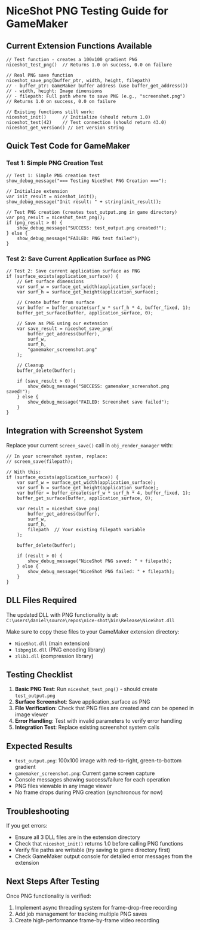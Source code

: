 # NiceShot PNG Testing Guide for GameMaker

## Current Extension Functions Available

```gml
// Test function - creates a 100x100 gradient PNG
niceshot_test_png()  // Returns 1.0 on success, 0.0 on failure

// Real PNG save function  
niceshot_save_png(buffer_ptr, width, height, filepath)
// - buffer_ptr: GameMaker buffer address (use buffer_get_address())
// - width, height: Image dimensions
// - filepath: Full path where to save PNG (e.g., "screenshot.png")
// Returns 1.0 on success, 0.0 on failure

// Existing functions still work:
niceshot_init()      // Initialize (should return 1.0)
niceshot_test(42)    // Test connection (should return 43.0) 
niceshot_get_version() // Get version string
```

## Quick Test Code for GameMaker

### Test 1: Simple PNG Creation Test
```gml
// Test 1: Simple PNG creation test
show_debug_message("=== Testing NiceShot PNG Creation ===");

// Initialize extension
var init_result = niceshot_init();
show_debug_message("Init result: " + string(init_result));

// Test PNG creation (creates test_output.png in game directory)
var png_result = niceshot_test_png();
if (png_result > 0) {
    show_debug_message("SUCCESS: test_output.png created!");
} else {
    show_debug_message("FAILED: PNG test failed");
}
```

### Test 2: Save Current Application Surface as PNG
```gml
// Test 2: Save current application surface as PNG
if (surface_exists(application_surface)) {
    // Get surface dimensions
    var surf_w = surface_get_width(application_surface);
    var surf_h = surface_get_height(application_surface);
    
    // Create buffer from surface
    var buffer = buffer_create(surf_w * surf_h * 4, buffer_fixed, 1);
    buffer_get_surface(buffer, application_surface, 0);
    
    // Save as PNG using our extension
    var save_result = niceshot_save_png(
        buffer_get_address(buffer), 
        surf_w, 
        surf_h, 
        "gamemaker_screenshot.png"
    );
    
    // Cleanup
    buffer_delete(buffer);
    
    if (save_result > 0) {
        show_debug_message("SUCCESS: gamemaker_screenshot.png saved!");
    } else {
        show_debug_message("FAILED: Screenshot save failed");
    }
}
```

## Integration with Screenshot System

Replace your current `screen_save()` call in `obj_render_manager` with:

```gml
// In your screenshot system, replace:
// screen_save(filepath);

// With this:
if (surface_exists(application_surface)) {
    var surf_w = surface_get_width(application_surface);
    var surf_h = surface_get_height(application_surface);
    var buffer = buffer_create(surf_w * surf_h * 4, buffer_fixed, 1);
    buffer_get_surface(buffer, application_surface, 0);
    
    var result = niceshot_save_png(
        buffer_get_address(buffer),
        surf_w,
        surf_h,
        filepath  // Your existing filepath variable
    );
    
    buffer_delete(buffer);
    
    if (result > 0) {
        show_debug_message("NiceShot PNG saved: " + filepath);
    } else {
        show_debug_message("NiceShot PNG failed: " + filepath);
    }
}
```

## DLL Files Required

The updated DLL with PNG functionality is at:
`C:\users\daniel\source\repos\nice-shot\bin\Release\NiceShot.dll`

Make sure to copy these files to your GameMaker extension directory:
- `NiceShot.dll` (main extension)
- `libpng16.dll` (PNG encoding library)
- `zlib1.dll` (compression library)

## Testing Checklist

1. **Basic PNG Test**: Run `niceshot_test_png()` - should create `test_output.png`
2. **Surface Screenshot**: Save application_surface as PNG
3. **File Verification**: Check that PNG files are created and can be opened in image viewer
4. **Error Handling**: Test with invalid parameters to verify error handling
5. **Integration Test**: Replace existing screenshot system calls

## Expected Results

- `test_output.png`: 100x100 image with red-to-right, green-to-bottom gradient
- `gamemaker_screenshot.png`: Current game screen capture
- Console messages showing success/failure for each operation
- PNG files viewable in any image viewer
- No frame drops during PNG creation (synchronous for now)

## Troubleshooting

If you get errors:
- Ensure all 3 DLL files are in the extension directory
- Check that `niceshot_init()` returns 1.0 before calling PNG functions
- Verify file paths are writable (try saving to game directory first)
- Check GameMaker output console for detailed error messages from the extension

## Next Steps After Testing

Once PNG functionality is verified:
1. Implement async threading system for frame-drop-free recording
2. Add job management for tracking multiple PNG saves
3. Create high-performance frame-by-frame video recording